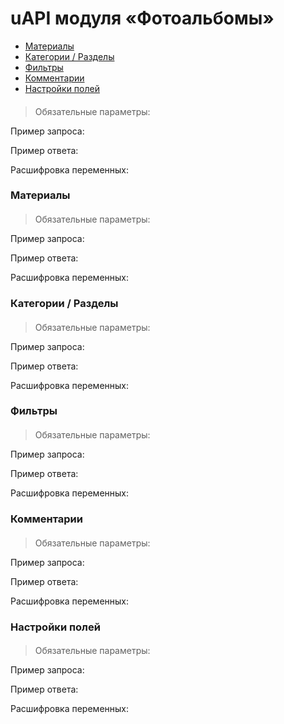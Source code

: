 # uAPI модуля «Фотоальбомы»

- [Материалы](#module-photo-entry)
- [Категории / Разделы](#module-photo-category)
- [Фильтры](#module-photo-filter)
- [Комментарии](#module-photo-comments)
- [Настройки полей](#module-photo-fields)

####

> Обязательные параметры:

Пример запроса:


Пример ответа:


Расшифровка переменных:


<a name="module-photo-entry"></a>
### Материалы

####

> Обязательные параметры:

Пример запроса:


Пример ответа:


Расшифровка переменных:


<a name="module-photo-category"></a>
### Категории / Разделы

####

> Обязательные параметры:

Пример запроса:


Пример ответа:


Расшифровка переменных:


<a name="module-photo-filter"></a>
### Фильтры

####

> Обязательные параметры:

Пример запроса:


Пример ответа:


Расшифровка переменных:


<a name="module-photo-comments"></a>
### Комментарии

####

> Обязательные параметры:

Пример запроса:


Пример ответа:


Расшифровка переменных:


<a name="module-photo-fields"></a>
### Настройки полей

####

> Обязательные параметры:

Пример запроса:


Пример ответа:


Расшифровка переменных:

